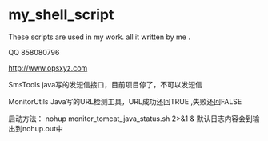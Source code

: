 # my_shell_script

These scripts are used in my work. all it written  by me .


QQ 858080796 


http://www.opsxyz.com




SmsTools      java写的发短信接口，目前项目停了，不可以发短信

MonitorUtils  Java写的URL检测工具，URL成功还回TRUE ,失败还回FALSE

启动方法： nohup monitor_tomcat_java_status.sh 2>&1 & 默认日志内容会到输出到nohup.out中
